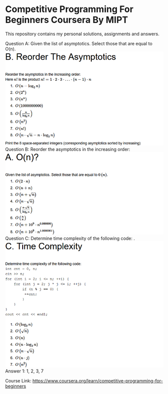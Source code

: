 # Competitive Programming For Beginners Coursera By MIPT
This repository contains my personal solutions, assignments and answers.

Question A: Given the list of asymptotics. Select those that are equal to O(n). 
![Alt text](Asymptotics(1).png?raw=true "Question 1")
Question B: Reorder the asymptotics in the increasing order: 
![Alt text](Asymptotics(2).png?raw=true "Question 2")
Question C: Determine time complexity of the following code: . 
![Alt text](Asymptotics(3).png?raw=true "Question 3")
Answer 1: 1, 2, 3, 7


Course Link: https://www.coursera.org/learn/competitive-programming-for-beginners

